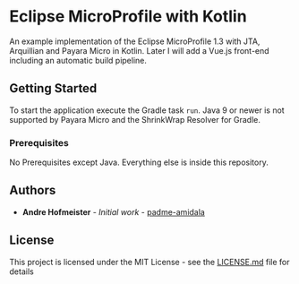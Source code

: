 # Eclipse MicroProfile with Kotlin

An example implementation of the Eclipse MicroProfile 1.3 with JTA, Arquillian and Payara Micro in Kotlin. Later I will add a Vue.js front-end including an automatic build pipeline.

## Getting Started

To start the application execute the Gradle task `run`. Java 9 or newer is not supported by Payara Micro and the ShrinkWrap Resolver for Gradle.

### Prerequisites

No Prerequisites except Java. Everything else is inside this repository.

## Authors

* **Andre Hofmeister** - *Initial work* - [padme-amidala](https://github.com/padme-amidala/)

## License

This project is licensed under the MIT License - see the [LICENSE.md](LICENSE.md) file for details
